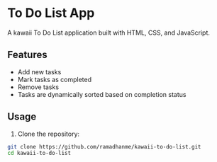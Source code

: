 # To Do List App

A kawaii To Do List application built with HTML, CSS, and JavaScript.

## Features

- Add new tasks
- Mark tasks as completed
- Remove tasks
- Tasks are dynamically sorted based on completion status

## Usage

1. Clone the repository:

```bash
git clone https://github.com/ramadhanme/kawaii-to-do-list.git
cd kawaii-to-do-list
